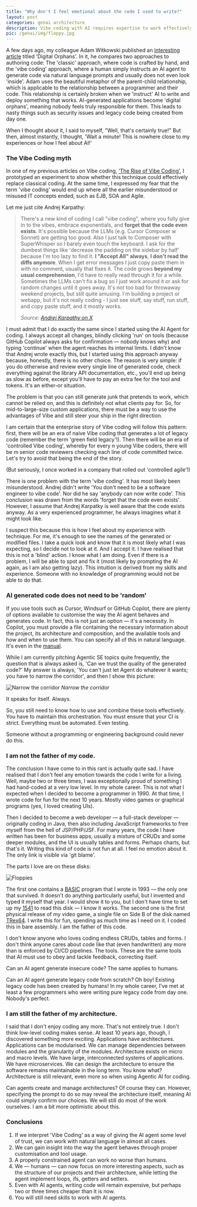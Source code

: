 ```yaml
---
title: "Why don't I feel emotional about the code I used to write?"
layout: post
categories: genai architecture
description: Vibe coding with AI requires expertise to work effectively. You can't just let agents run wild—you must narrow the corridor with proper constraints, architecture, and automation.
pic: /genai/img/floppy.jpg
---
```


A few days ago, my colleague Adam Witkowski published an [interesting article][adam] titled 'Digital Orphans'. In it, he compares two approaches to authoring code: The 'classic' approach, where code is crafted by hand, and the 'vibe coding' approach, where a human simply instructs an AI agent to generate code via natural language prompts and usually does not even look 'inside'. Adam uses the beautiful metaphor of the parent-child relationship, which is applicable to the relationship between a programmer and their code. This relationship is certainly broken when we 'instruct' AI to write and deploy something that works. AI-generated applications become 'digital orphans', meaning nobody feels truly responsible for them. This leads to nasty things such as security issues and legacy code being created from day one.

When I thought about it, I said to myself, "Well, that's certainly true!" But then, almost instantly, I thought, 'Wait a minute! This is nowhere close to my experiences or how I feel about AI!'

### The Vibe Coding myth

In one of my previous articles on Vibe coding, ['The Rise of Vibe Coding'][the-rise], I prototyped an experiment to show whether this technique could effectively replace classical coding. At the same time, I expressed my fear that the term 'vibe coding' would end up where all the earlier misunderstood or misused IT concepts ended, such as EJB, SOA and Agile.

Let me just cite Andrej Karpathy:

> There's a new kind of coding I call "vibe coding", where you fully give in to the vibes, embrace exponentials, and **forget that the code even exists**. It's possible because the LLMs (e.g. Cursor Composer w Sonnet) are getting too good. Also I just talk to Composer with SuperWhisper so I barely even touch the keyboard. I ask for the dumbest things like 'decrease the padding on the sidebar by half' because I'm too lazy to find it. **I "Accept All" always**, **I don't read the diffs anymore**. When I get error messages I just copy paste them in with no comment, usually that fixes it. The code grows **beyond my usual comprehension**, I'd have to really read through it for a while. Sometimes the LLMs can't fix a bug so I just work around it or ask for random changes until it goes away. It's not too bad for throwaway weekend projects, but still quite amusing. I'm building a project or webapp, but it's not really coding - I just see stuff, say stuff, run stuff, and copy paste stuff, and it mostly works.
>
> *Source: [Andrej Karpathy on X][karpathy]*

I must admit that I do exactly the same since I started using the AI Agent for coding. I always accept all changes, blindly clicking 'run' on tools (because GitHub Copilot always asks for confirmation — nobody knows why) and typing 'continue' when the agent reaches its internal limits. I didn't know that Andrej wrote exactly this, but I started using this approach anyway because, honestly, there is no other choice. The reason is very simple: if you do otherwise and review every single line of generated code, check everything against the library API documentation, etc., you'll end up being as slow as before, except you'll have to pay an extra fee for the tool and tokens. It's an either-or situation.

The problem is that you can still generate junk that pretends to work, which cannot be relied on, and this is definitely not what clients pay for. So, for mid-to-large-size custom applications, there must be a way to use the advantages of Vibe and still steer your ship in the right direction.

I am certain that the enterprise story of Vibe coding will follow this pattern: first, there will be an era of naive Vibe coding that generates a lot of legacy code (remember the term 'green field legacy'!). Then there will be an era of 'controlled Vibe coding', whereby for every n young Vibe coders, there will be m senior code reviewers checking each line of code committed twice. Let's try to avoid that being the end of the story.

(But seriously, I once worked in a company that rolled out 'controlled agile'!)

There is one problem with the term 'vibe coding'. It has most likely been misunderstood. Andrej didn't write 'You don't need to be a software engineer to vibe code'. Nor did he say 'anybody can now write code'. This conclusion was drawn from the words 'forget that the code even exists'. However, I assume that Andrej Karpatky is well aware that the code exists anyway. As a very experienced programmer, he always imagines what it might look like.

I suspect this because this is how I feel about my experience with technique. For me, it's enough to see the names of the generated or modified files. I take a quick look and know that it is most likely what I was expecting, so I decide not to look at it. And I accept it. I have realised that this is not a 'blind' action. I know what I am doing. Even if there is a problem, I will be able to spot and fix it (most likely by prompting the AI again, as I am also getting lazy). This intuition is derived from my skills and experience. Someone with no knowledge of programming would not be able to do that.

### AI generated code does not need to be 'random'

If you use tools such as Cursor, Windsurf or GitHub Copilot, there are plenty of options available to customise the way the AI agent behaves and generates code. In fact, this is not just an option — it's a necessity. In Copilot, you must provide a file containing the necessary information about the project, its architecture and composition, and the available tools and how and when to use them. You can specify all of this in natural language. It's even in the [manual][instructions].

While I am currently pitching Agentic SE topics quite frequently, the question that is always asked is, 'Can we trust the quality of the generated code?' My answer is always, 'You can't just let Agent do whatever it wants; you have to narrow the corridor', and then I show this picture:

![Narrow the corridor](/genai/img/narrow-the-corridor.excalidraw.png)
*Narrow the corridor*

It speaks for itself. Always.

So, you still need to know how to use and combine these tools effectively. You have to maintain this orchestration. You must ensure that your CI is strict. Everything must be automated. Even testing.

Someone without a programming or engineering background could never do this.

### I am not the father of my code.

The conclusion I have come to in this rant is actually quite sad. I have realised that I don't feel any emotion towards the code I write for a living. Well, maybe two or three times, I was exceptionally proud of something I had hand-coded at a very low level. In my whole career. This is not what I expected when I decided to become a programmer in 1990. At that time, I wrote code for fun for the next 10 years. Mostly video games or graphical programs (yes, I loved creating UIs).

Then I decided to become a web developer — a full-stack developer — originally coding in Java, then also including JavaScript frameworks to free myself from the hell of JSP/PHP/JSF. For many years, the code I have written has been for business apps, usually a mixture of CRUDs and some deeper modules, and the UI is usually tables and forms. Perhaps charts, but that's it. Writing this kind of code is not fun at all. I feel no emotion about it. The only link is visible via 'git blame'.

The parts I love are on these disks:

![Floppies](/genai/img/floppy.jpg)

The first one contains a [BASIC][basic] program that I wrote in 1993 — the only one that survived. It doesn't do anything particularly useful, but I invented and typed it myself that year. I would show it to you, but I don't have time to set up my [1541][1541] to read this disk — I know it works. The second one is the first physical release of my video game, a single file on Side B of the disk named [TRex64][trex]. I write this for fun, spending as much time as I need on it. I coded this in bare assembly. I am the father of this code.

I don't know anyone who loves coding endless CRUDs, tables and forms. I don't think anyone cares about code like that (even handwritten) any more than is enforced by CI/CD pipelines. The tools. These are the same tools that AI must use to obey and tackle feedback, correcting itself.

Can an AI agent generate insecure code? The same applies to humans.

Can an AI agent generate legacy code from scratch? Oh boy! Existing legacy code has been created by humans! In my whole career, I've met at least a few programmers who were writing pure legacy code from day one. Nobody's perfect.

### I am still the father of my architecture.

I said that I don't enjoy coding any more. That's not entirely true. I don't think low-level coding makes sense. At least 10 years ago, though, I discovered something more exciting. Applications have architectures. Applications can be modularised. We can manage dependencies between modules and the granularity of the modules. Architecture exists on micro and macro levels. We have large, interconnected systems of applications. We have microservices. We can design the architecture to ensure the software remains maintainable in the long term. You know what? Architecture is still relevant, even more so when using Agentic AI for coding.

Can agents create and manage architectures? Of course they can. However, specifying the prompt to do so may reveal the architecture itself, meaning AI could simply confirm our choices. We will still do most of the work ourselves. I am a bit more optimistic about this.

### Conclusions

1. If we interpret 'Vibe Coding' as a way of giving the AI agent some level of trust, we can work with natural language in almost all cases.
2. We can gain insight into the way the agent behaves through proper customisation and tool usage.
3. A properly constrained agent can work no worse than humans.
4. We — humans — can now focus on more interesting aspects, such as the structure of our projects and their architecture, while letting the agent implement loops, ifs, getters and setters.
5. Even with AI agents, writing code will remain expensive, but perhaps two or three times cheaper than it is now.
6. You will still need skills to work with AI agents.

[adam]: https://www.linkedin.com/pulse/digital-orphans-adam-witkowski-r17ef/?trackingId=4OfhmobARbyeKlfo9Y6qQQ%3D%3D
[the-rise]: the-rise-of-vibe-coding
[karpathy]: https://x.com/karpathy/status/1886192184808149383?t=7EBkBxJuW-5De2hqxso_jA&s=03
[instructions]: https://docs.github.com/en/enterprise-cloud@latest/copilot/concepts/prompting/response-customization
[basic]: https://en.wikipedia.org/wiki/Microsoft_BASIC
[1541]: https://en.wikipedia.org/wiki/Commodore_1541
[trex]: https://maciejmalecki.itch.io/trex64

